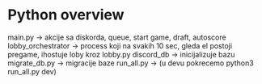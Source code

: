 # Python overview

main.py -> akcije sa diskorda, queue, start game, draft, autoscore
lobby_orchestrator -> process koji na svakih 10 sec, gleda el postoji pregame, ihostuje loby kroz lobby.py
discord_db -> inicijalizuje bazu
migrate_db.py -> migracije baze
run_all.py -> (u devu pokrecemo python3 run_all.py dev)
